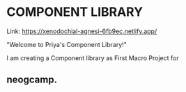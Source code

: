 # COMPONENT LIBRARY

Link: https://xenodochial-agnesi-6fb9ec.netlify.app/

"Welcome to Priya's Component Library!"

I am creating a Component library as First Macro Project for
## neogcamp.

